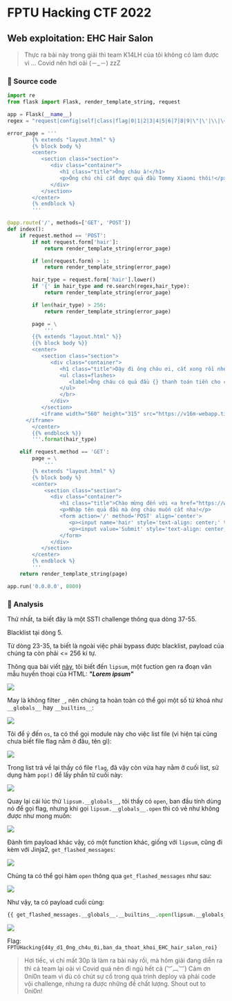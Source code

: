 # FPTU Hacking CTF 2022

## Web exploitation: EHC Hair Salon

> Thực ra bài này trong giải thì team K14LH của tôi không có làm được vì ... Covid nên hơi oải (－_－) zzZ

### 🧾 Source code

```python
import re
from flask import Flask, render_template_string, request

app = Flask(__name__)
regex = "request|config|self|class|flag|0|1|2|3|4|5|6|7|8|9|\"|\'|\\|\~|\%|\#"

error_page = '''
        {% extends "layout.html" %}
        {% block body %}
        <center>
           <section class="section">
              <div class="container">
                 <h1 class="title">Ông cháu à!</h1>
                 <p>Ông chú chỉ cắt được quả đầu Tommy Xiaomi thôi!</p>
              </div>
           </section>
        </center>
        {% endblock %}
        '''

@app.route('/', methods=['GET', 'POST'])
def index():
    if request.method == 'POST':
        if not request.form['hair']:
            return render_template_string(error_page)

        if len(request.form) > 1:
            return render_template_string(error_page)

        hair_type = request.form['hair'].lower()
        if '{' in hair_type and re.search(regex,hair_type):
            return render_template_string(error_page)

        if len(hair_type) > 256:
            return render_template_string(error_page)

        page = \
            '''
        {{% extends "layout.html" %}}
        {{% block body %}}
        <center>
           <section class="section">
              <div class="container">
                 <h1 class="title">Dậy đi ông cháu ơi, cắt xong rồi nhé!</h1>
                 <ul class=flashes>
                    <label>Ông cháu có quả đầu {} thanh toán tiền cho chú nào <3</label>
                 </ul>
                 </br>
              </div>
           </section>
           <iframe width="560" height="315" src="https://v16m-webapp.tiktokcdn-us.com/2f678d478e2de26a048aaf4f3ed6d8bd/62b6f7f3/video/tos/useast2a/tos-useast2a-pve-0037-aiso/dd6e434a38e4447e83f61a684c31583b/?a=1988&ch=0&cr=0&dr=0&lr=tiktok&cd=0%7C0%7C0%7C0&br=1302&bt=651&cs=0&ds=1&ft=ebtHKHk_Myq8Z4IeUwe2NsE~fl7Gb&mime_type=video_mp4&qs=0&rc=ZThoZWk7Zzw3PGQ1NmVnM0BpM3VsZWg6ZjhzZDMzZjgzM0AzLjIyYC8tX2AxYGFhMjVhYSNnMS9kcjQwMC1gLS1kL2Nzcw%3D%3D&l=202206250556040100040040250040050060030180F0D3C2C" frameborder="0" allowfullscreen></iframe>
      </iframe>
        </center>
        {{% endblock %}}
        '''.format(hair_type)

    elif request.method == 'GET':
        page = \
            '''
        {% extends "layout.html" %}
        {% block body %}
        <center>
            <section class="section">
              <div class="container">
                 <h1 class="title">Chào mừng đến với <a href="https://www.facebook.com/ehc.fptu">EHC Hair Salon</a>, hôm nay ông cháu này muốn cắt quả đầu nào nhể?</h1>
                 <p>Nhập tên quả đầu mà ông cháu muốn cắt nha!</p>
                 <form action='/' method='POST' align='center'>
                    <p><input name='hair' style='text-align: center;' type='text' placeholder='Tommy Xiaomi' /></p>
                    <p><input value='Submit' style='text-align: center;' type='submit' /></p>
                 </form>
              </div>
           </section>
        </center>
        {% endblock %}
        '''
    return render_template_string(page)

app.run('0.0.0.0', 8000)
```

### 🔎 Analysis

Thứ nhất, ta biết đây là một SSTI challenge thông qua dòng 37-55.

Blacklist tại dòng 5.

Từ dòng 23-35, ta biết là ngoài việc phải bypass được blacklist, payload của chúng ta còn phải <= 256 kí tự.

Thông qua bài viết [này](https://chowdera.com/2020/12/20201221231521371q.html), tôi biết đến `lipsum`, một fuction gen ra đoạn văn mẫu huyền thoại của HTML: ***"Lorem ipsum"***

![](https://i.imgur.com/lNiclIJ.png)

May là không filter `_`, nên chúng ta hoàn toàn có thể gọi một số từ khoá như `__globals__` hay `__builtins__`:

![](https://i.imgur.com/SrPkQea.png)

Tôi để ý đến `os`, ta có thể gọi module này cho việc list file (vì hiện tại cũng chưa biết file flag nằm ở đâu, tên gì):

![](https://i.imgur.com/sva6jHW.png)

Trong list trả về lại thấy có file `flag`, đã vậy còn vừa hay nằm ở cuối list, sử dụng hàm `pop()` để lấy phần tử cuối này:

![](https://i.imgur.com/5TtMMTY.png)

Quay lại cái lúc thử `lipsum.__globals__`, tôi thấy có `open`, ban đầu tính dùng nó để gọi flag, nhưng khi gọi `lipsum.__globals__.open` thì có vẻ như không được như mong muốn:

![](https://i.imgur.com/S56heXc.png)

Đành tìm payload khác vậy, có một function khác, giống với `lipsum`, cũng đi kèm với Jinja2, `get_flashed_messages`:

![](https://i.imgur.com/l7zBVX5.png)

Chúng ta có thể gọi hàm `open` thông qua `get_flashed_messages` như sau:

![](https://i.imgur.com/X8SlCdM.png)

Như vậy, ta có payload cuối cùng:

```python 
{{ get_flashed_messages.__globals__.__builtins__.open(lipsum.__globals__.os.listdir().pop()).readline() }}
```

![](https://i.imgur.com/qGGMt9P.png)

Flag: `FPTUHacking{d4y_d1_0ng_ch4u_0i,ban_da_thoat_khoi_EHC_hair_salon_roi}`

> Hơi tiếc, vì chỉ mất 30p là làm ra bài này rồi, mà hôm giải đang diễn ra thì cả team lại oải vì Covid quá nên đi ngủ hết cả (︶︹︺)
> Cảm ơn 0ni0n team vì dù có chút sự cố trong quá trình deploy và phải code vội challenge, nhưng ra được những đề chất lượng. Shout out to 0ni0n! 
